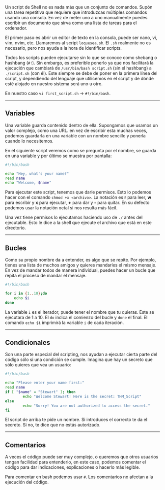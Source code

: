 Un script de Shell no es nada más que un conjunto de comandos. Supón una tarea repetitiva que requiere que introduzcas múltiples comandos usando una consola. En vez de meter uno a uno manualmente puedes escribir un documento que sirva como una lista de tareas para el ordenador.

El primer paso es abrir un editor de texto en la consola, puede ser nano, vi, vim, nvim, etc. Llamaremos al script `loquesea.sh`. El `.sh` realmente no es necesario, pero nos ayuda a la hora de identificar scripts.

Todos los scripts pueden ejecutarse sin lo que se conoce como shebang o hashbang (`#!`). Sin embargo, es preferible ponerlo ya que nos facilitará la ejecución que cambiará de `/usr/bin/bash script.sh` (sin el hashbang) a `./script.sh` (con él). Este siempre se debe de poner en la primera línea del script, y dependiendo del lenguaje que utilicemos en el script y de dónde esté alojado en nuestro sistema será uno u otro.

En nuestro caso `vi first_script.sh` -> `#!/bin/bash`.

------------
<h2>Variables</h2>
Una variable guarda contenido dentro de ella. Supongamos que usamos un valor complejo, como una URL. en vez de escribir esta muchas veces, podemos guardarla en una variable con un nombre sencillo y ponerla cuando lo necesitemos.

En el siguiente script veremos como se pregunta por el nombre, se guarda en una variable y por último se muestra por pantalla:

```bash
#!/bin/bash

echo "Hey, what's your name?"
read name
echo "Welcome, $name"
```

Para ejecutar este script, tenemos que darle permisos. Esto lo podemos hacer con el comando `chmod +x <archivo>`. La notación es **r** para leer, **w** para escribir y **x** para ejecutar, **+** para dar y **-** para quitar. En su defecto podemos usar la notación octal si nos resulta más fácil.

Una vez tiene permisos lo ejecutamos haciendo uso de `./` antes del ejecutable. Esto le dice a la shell que ejecute el archivo que está en este directorio.

--------------------
<h2>Bucles</h2>
Como su propio nombre da a entender, es algo que se repite. Por ejemplo, tienes una lista de muchos amigos y quieres mandarles el mismo mensaje. En vez de mandar todos de manera individual, puedes hacer un bucle que repita el proceso de mandar el mensaje.

```bash
#!/bin/bash

for i in {1..10};do
	echo $i
done
```

La variable `i` es el iterador, puede tener el nombre que tu quieras. Este se ejecutara de 1 a 10. El `do` indica el comienzo del bucle y `done` el final. El comando `echo $i` imprimirá la variable `i` de cada iteración.

--------------------
<h2>Condicionales</h2>
Son una parte especial del scripting, nos ayudan a ejecutar cierta parte del código sólo si una condición se cumple. Imagina que hay un secreto que sólo quieres que vea un usuario:

```bash
#!/bin/bash

echo "Please enter your name first:"
read name
if [ "$name" = "Stewart" ]; then
        echo "Welcome Stewart! Here is the secret: THM_Script"
else
        echo "Sorry! You are not authorized to access the secret."
fi
```

El script de arriba te pide un nombre. Si introduces el correcto te da el secreto. Si no, te dice que no estás autorizado.

--------------------
<h2>Comentarios</h2>
A veces el código puede ser muy complejo, o queremos que otros usuarios tengan facilidad para entenderlo, en este caso, podemos comentar el código para dar indicaciones, explicaciones o hacerlo más legible. 

Para comentar en bash podemos usar `#`. Los comentarios no afectan a la ejecución del código.